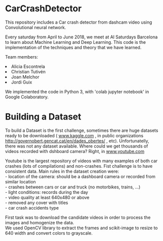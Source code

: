 # CarCrashDetector
This repository includes a Car crash detector from dashcam video using Convolutional neural network.

Every saturday from April to June 2018, we meet at AI Saturdays Barcelona to learn about Machine Learning and Deep Learning.
This code is the implementation of the techniques and theory that we have learned.

Team members:<br>
        <li>Alicia Escontrela
        <li>Christian Tutivén
        <li>Joan Melchor
        <li>Jordi Guix

We implemented the code in Python 3, with 'colab jupyter notebook' in Google Colaboratory.

# Building a Dataset

To build a Dataset is the first challenge, sometimes there are huge datasets ready to be downloaded ( www.kaggle.com , in public organizations http://governobert.gencat.cat/en/dades_obertes/ , etc). Unfortunatelly, there was not any dataset available.
Where could we get thousands of videos recorded with dshboard camera? Right, in www.youtube.com

Youtube is the largest repository of videos with many examples of both car crashes (lots of compilations) and non-crashes. 
Fist challenge is to have consistent data. 
Main rules in the dataset creation were:<br>
    - location of the camera: should be a dashboard camera or recorded from similar location<br>
    - crashes between cars or car and truck (no motorbikes, trains, ...)<br>
    - light conditions: records during the day<br>
    - video quality at least 640x480 or above<br>
    - removed any cover with titles<br>
    - car crash accidents type<br>
    
First task was to download the candidate videos in order to process the images and homogenize the data.<br>
We used OpenCV library to extract the frames and scikit-image to resize to 640 width and convert colors to grayscale.

